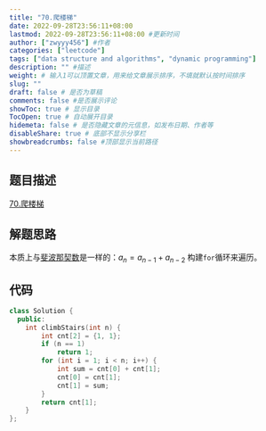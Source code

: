 ```yaml
---
title: "70.爬楼梯"
date: 2022-09-28T23:56:11+08:00
lastmod: 2022-09-28T23:56:11+08:00 #更新时间
author: ["zwyyy456"] #作者
categories: ["leetcode"]
tags: ["data structure and algorithms", "dynamic programming"]
description: "" #描述
weight: # 输入1可以顶置文章，用来给文章展示排序，不填就默认按时间排序
slug: ""
draft: false # 是否为草稿
comments: false #是否展示评论
showToc: true # 显示目录
TocOpen: true # 自动展开目录
hidemeta: false # 是否隐藏文章的元信息，如发布日期、作者等
disableShare: true # 底部不显示分享栏
showbreadcrumbs: false #顶部显示当前路径
---
```

## 题目描述
[70.爬楼梯](https://leetcode.cn/problems/climbing-stairs/)

## 解题思路
本质上与[斐波那契数](https://zwyyy456.vercel.app/zh/posts/tech/509.fibonacci-number/)是一样的：$a_n = a_{n - 1} + a_{n - 2}$
构建`for`循环来遍历。

## 代码
```cpp
class Solution {
  public:
    int climbStairs(int n) {
        int cnt[2] = {1, 1};
        if (n == 1)
            return 1;
        for (int i = 1; i < n; i++) {
            int sum = cnt[0] + cnt[1];
            cnt[0] = cnt[1];
            cnt[1] = sum;
        }
        return cnt[1];
    }
};
```
